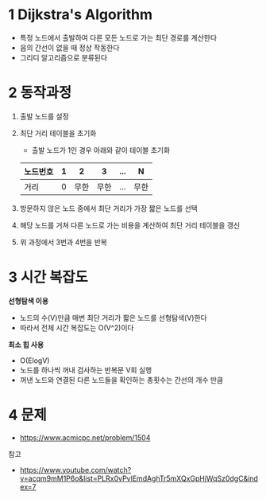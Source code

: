# 1 Dijkstra's Algorithm

* 특정 노드에서 출발하여 다른 모든 노드로 가는 최단 경로를 계산한다
* 음의 간선이 없을 때 정상 작동한다
* 그리디 알고리즘으로 분류된다



# 2 동작과정

1. 출발 노드를 설정

2. 최단 거리 테이블을 초기화

   * 출발 노드가 1인 경우 아래와 같이 테이블 초기화

   | 노드번호 | 1    | 2    | 3    | ...  | N    |
   | -------- | ---- | ---- | ---- | ---- | ---- |
   | 거리     | 0    | 무한 | 무한 | ...  | 무한 |

3. 방문하지 않은 노드 중에서 최단 거리가 가장 짧은 노드를 선택

4. 해당 노드를 거쳐 다른 노드로 가는 비용을 계산하여 최단 거리 테이블을 갱신

5. 위 과정에서 3번과 4번을 반복



# 3 시간 복잡도

**선형탐색 이용**

* 노드의 수(V)만큼 매번 최단 거리가 짧은 노드를 선형탐색(V)한다
* 따라서 전체 시간 복잡도는 O(V^2)이다



**최소 힙 사용**

* O(ElogV)
* 노드를 하나씩 꺼내 검사하는 반복문 V회 실행
* 꺼낸 노드와 연결된 다른 노드들을 확인하는 총횟수는 간선의 개수 만큼



# 4 문제

* https://www.acmicpc.net/problem/1504



참고 

* https://www.youtube.com/watch?v=acqm9mM1P6o&list=PLRx0vPvlEmdAghTr5mXQxGpHjWqSz0dgC&index=7